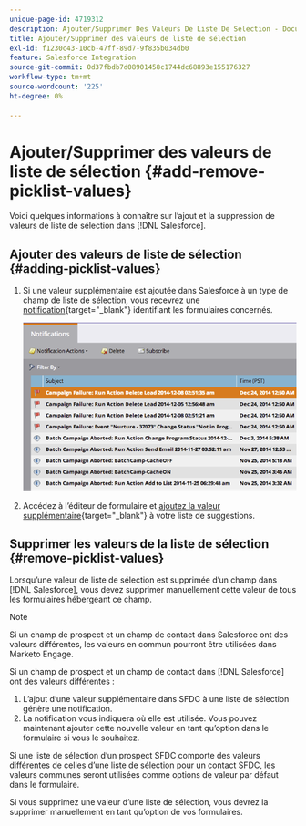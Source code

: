 ```yaml
---
unique-page-id: 4719312
description: Ajouter/Supprimer Des Valeurs De Liste De Sélection - Documents Marketo - Documentation Du Produit
title: Ajouter/Supprimer des valeurs de liste de sélection
exl-id: f1230c43-10cb-47ff-89d7-9f835b034db0
feature: Salesforce Integration
source-git-commit: 0d37fbdb7d08901458c1744dc68893e155176327
workflow-type: tm+mt
source-wordcount: '225'
ht-degree: 0%

---
```


# Ajouter/Supprimer des valeurs de liste de sélection {#add-remove-picklist-values}

Voici quelques informations à connaître sur l’ajout et la suppression de valeurs de liste de sélection dans [!DNL Salesforce].

## Ajouter des valeurs de liste de sélection {#adding-picklist-values}

1. Si une valeur supplémentaire est ajoutée dans Salesforce à un type de champ de liste de sélection, vous recevrez une [notification](/help/marketo/product-docs/core-marketo-concepts/miscellaneous/understanding-notifications.md){target="_blank"} identifiant les formulaires concernés.

   ![](assets/image2015-1-21-14-3a4-3a7.png)

1. Accédez à l’éditeur de formulaire et [ajoutez la valeur supplémentaire](/help/marketo/product-docs/demand-generation/forms/form-actions/add-a-country-picklist-to-your-form.md){target="_blank"} à votre liste de suggestions.

## Supprimer les valeurs de la liste de sélection {#remove-picklist-values}

Lorsqu’une valeur de liste de sélection est supprimée d’un champ dans [!DNL Salesforce], vous devez supprimer manuellement cette valeur de tous les formulaires hébergeant ce champ.

>[!NOTE]
>
>Si un champ de prospect et un champ de contact dans Salesforce ont des valeurs différentes, les valeurs en commun pourront être utilisées dans Marketo Engage.

Si un champ de prospect et un champ de contact dans [!DNL Salesforce] ont des valeurs différentes :

1. L’ajout d’une valeur supplémentaire dans SFDC à une liste de sélection génère une notification.
1. La notification vous indiquera où elle est utilisée. Vous pouvez maintenant ajouter cette nouvelle valeur en tant qu’option dans le formulaire si vous le souhaitez.

Si une liste de sélection d’un prospect SFDC comporte des valeurs différentes de celles d’une liste de sélection pour un contact SFDC, les valeurs communes seront utilisées comme options de valeur par défaut dans le formulaire.

Si vous supprimez une valeur d’une liste de sélection, vous devrez la supprimer manuellement en tant qu’option de vos formulaires.
